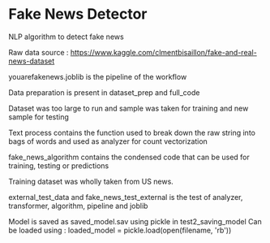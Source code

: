 # Fake News Detector

NLP algorithm to detect fake news

Raw data source : https://www.kaggle.com/clmentbisaillon/fake-and-real-news-dataset

youarefakenews.joblib is the pipeline of the workflow 

Data preparation is present in dataset_prep and full_code 

Dataset was too large to run and sample was taken for training and new sample for testing

Text process contains the function used to break down the raw string into bags of words and used as analyzer for count vectorization

fake_news_algorithm contains the condensed code that can be used for training, testing or predictions

Training dataset was wholly taken from US news. 

external_test_data and fake_news_test_external is the test of analyzer, transformer, algorithm, pipeline and joblib

Model is saved as saved_model.sav using pickle in test2_saving_model Can be loaded using :
loaded_model = pickle.load(open(filename, 'rb'))

